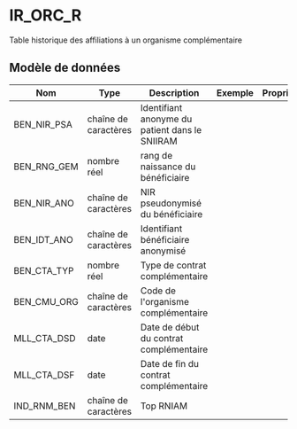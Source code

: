# IR_ORC_R

Table historique des affiliations à un organisme complémentaire


## Modèle de données

|Nom|Type|Description|Exemple|Propriétés|
|-|-|-|-|-|
|BEN_NIR_PSA|chaîne de caractères|Identifiant anonyme du patient dans le SNIIRAM|||
|BEN_RNG_GEM|nombre réel|rang de naissance du bénéficiaire|||
|BEN_NIR_ANO|chaîne de caractères|NIR pseudonymisé du bénéficiaire|||
|BEN_IDT_ANO|chaîne de caractères|Identifiant bénéficiaire anonymisé|||
|BEN_CTA_TYP|nombre réel|Type de contrat complémentaire|||
|BEN_CMU_ORG|chaîne de caractères|Code de l'organisme complémentaire|||
|MLL_CTA_DSD|date|Date de début du contrat complémentaire|||
|MLL_CTA_DSF|date|Date de fin du contrat complémentaire|||
|IND_RNM_BEN|chaîne de caractères|Top RNIAM|||

